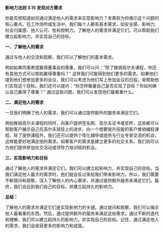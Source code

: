 **影响力法则 3.15 发现对方需求**

你是否想知道如何通过满足他人的需求来实现影响力？本章将为你揭示这个问题的核心要点。在工作场所或生活中，我们每个人都有基本需求，如安全感、影响力、社会归属感、他人认可、性和控制力。了解他人的需求并满足它们，可以帮助我们建立起影响力，并实现自己的目标。

**一、了解他人的需求** 

通过与他人的交流和观察，我们可以了解他们的基本需求。

例如如果同事希望赢得董事会的尊重，我们可以问：“除了推销高尔夫课程，你还有其他方式可以帮助赢得尊重吗？” 这样我们可能得到他们更多的需求。如果他们提到他们想参加更多的会议，我们可以考虑为他们写上参加会议的日程，来帮助他们实现这个目标。我们还可以提问：“你怎样衡量自己是否实现了目标？你如何确认自己赢得了尊重？” 通过这些问题，我们可以发现他们最看重什么。

**二、满足他人的需求**

一旦我们明确了他人的需求，我们可以通过提供额外的服务来满足它们。

例如推销高尔夫课程的同时，向客户提供签名照、高尔夫证书或奖杯，这些都可以帮助客户展示自己在高尔夫球技上的进步。向一个想要提升技能的客户推销编程课程，除了提供课程外，我们还可以提供个性化辅导或提供与行业专家交流的机会，这样能更好地满足他的需求。如果客户的需求是建立更多的社交关系，我们则可以为他们提供参加社交活动或领导力培训班的机会。

**三、实现影响力和目标** 

通过了解他人的需求并满足它们，我们可以建立起影响力，并实现自己的目标。当我们满足他人最大的需求时，他们就会反过来给我们带来影响力。所以，我们需要不断提问和观察，深入了解他人的内心需求，并通过提供额外服务来满足它们。最终，我们会达到我们自己的目标，并建立起持久的影响力。

**总结：** 

了解他人的需求并满足它们是实现影响力的关键。通过提问和观察，我们可以揭示他人最看重的东西。然后，通过提供额外的服务来满足这些需求。通过不断的迭代和理解，我们可以建立起持久的影响力，并实现自己的目标。记住，通过满足他人的需求，我们会收获更多的影响力和成就。
